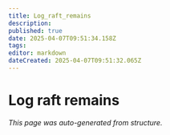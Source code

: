 ```yaml
---
title: Log_raft_remains
description: 
published: true
date: 2025-04-07T09:51:34.158Z
tags: 
editor: markdown
dateCreated: 2025-04-07T09:51:32.065Z
---
```


# Log raft remains

*This page was auto-generated from structure.*